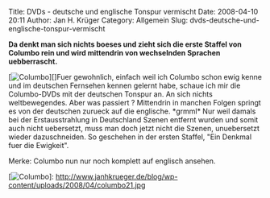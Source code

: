 Title: DVDs - deutsche und englische Tonspur vermischt
Date: 2008-04-10 20:11
Author: Jan H. Krüger
Category: Allgemein
Slug: dvds-deutsche-und-englische-tonspur-vermischt

**Da denkt man sich nichts boeses und zieht sich die erste Staffel von
Columbo rein und wird mittendrin von wechselnden Sprachen
uebberrascht.**  
  
[![Columbo][]][]Fuer gewohnlich, einfach weil ich Columbo schon ewig
kenne und im deutschen Fernsehen kennen gelernt habe, schaue ich mir die
Columbo-DVDs mit der deutschen Tonspur an. An sich nichts
weltbewegendes. Aber was passiert ? Mittendrin in manchen Folgen springt
es von der deutschen zurueck auf die englische. \*grmml\* Nur weil
damals bei der Erstausstrahlung in Deutschland Szenen entfernt wurden
und somit auch nicht uebersetzt, muss man doch jetzt nicht die Szenen,
unuebersetzt wieder dazuschneiden. So geschehen in der ersten Staffel,
"Ein Denkmal fuer die Ewigkeit".  
  
Merke: Columbo nun nur noch komplett auf englisch ansehen.

  [Columbo]: http://www.janhkrueger.de/blog/wp-content/uploads/2008/04/columbo21.jpg
    "columbo2"
  [![Columbo][]]: http://www.janhkrueger.de/blog/wp-content/uploads/2008/04/columbo21.jpg
